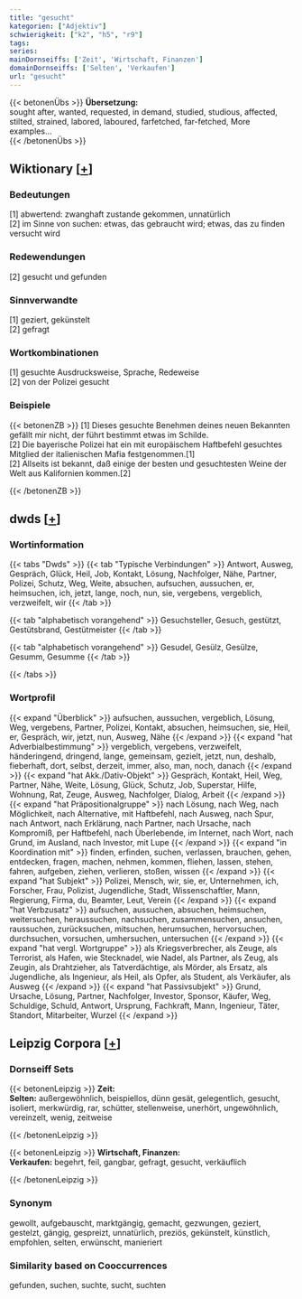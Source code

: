 ```yaml
---
title: "gesucht"
kategorien: ["Adjektiv"]
schwierigkeit: ["k2", "h5", "r9"]
tags:
series:
mainDornseiffs: ['Zeit', 'Wirtschaft, Finanzen']
domainDornseiffs: ['Selten', 'Verkaufen']
url: "gesucht"
---
```


{{< betonenÜbs >}}
**Übersetzung:**  
sought after, wanted, requested, in demand, studied, studious, affected, stilted, strained, labored, laboured, farfetched, far-fetched, More examples...  
{{< /betonenÜbs >}}

## Wiktionary [[+](https://de.wiktionary.org/wiki/gesucht)]

### Bedeutungen
[1] abwertend: zwanghaft zustande gekommen, unnatürlich  
[2] im Sinne von suchen: etwas, das gebraucht wird; etwas, das zu finden versucht wird  

### Redewendungen
[2] gesucht und gefunden  

### Sinnverwandte
[1] geziert, gekünstelt  
[2] gefragt  

### Wortkombinationen
[1] gesuchte Ausdrucksweise, Sprache, Redeweise  
[2] von der Polizei gesucht  

### Beispiele
{{< betonenZB >}}
[1] Dieses gesuchte Benehmen deines neuen Bekannten gefällt mir nicht, der führt bestimmt etwas im Schilde.  
[2] Die bayerische Polizei hat ein mit europäischem Haftbefehl gesuchtes Mitglied der italienischen Mafia festgenommen.[1]  
[2] Allseits ist bekannt, daß einige der besten und gesuchtesten Weine der Welt aus Kalifornien kommen.[2]  

{{< /betonenZB >}}


## dwds [[+](https://www.dwds.de/wb/gesucht)]

### Wortinformation
{{< tabs "Dwds" >}}
{{< tab "Typische Verbindungen" >}}
Antwort, Ausweg, Gespräch, Glück, Heil, Job, Kontakt, Lösung, Nachfolger, Nähe, Partner, Polizei, Schutz, Weg, Weite, absuchen, aufsuchen, aussuchen, er, heimsuchen, ich, jetzt, lange, noch, nun, sie, vergebens, vergeblich, verzweifelt, wir
{{< /tab >}}

{{< tab "alphabetisch vorangehend" >}}
Gesuchsteller, Gesuch, gestützt, Gestütsbrand, Gestütmeister
{{< /tab >}}

{{< tab "alphabetisch vorangehend" >}}
Gesudel, Gesülz, Gesülze, Gesumm, Gesumme
{{< /tab >}}

{{< /tabs >}}

### Wortprofil
{{< expand "Überblick" >}} aufsuchen, aussuchen, vergeblich, Lösung, Weg, vergebens, Partner, Polizei, Kontakt, absuchen, heimsuchen, sie, Heil, er, Gespräch, wir, jetzt, nun, Ausweg, Nähe {{< /expand >}}
{{< expand "hat Adverbialbestimmung" >}} vergeblich, vergebens, verzweifelt, händeringend, dringend, lange, gemeinsam, gezielt, jetzt, nun, deshalb, fieberhaft, dort, selbst, derzeit, immer, also, man, noch, danach {{< /expand >}}
{{< expand "hat Akk./Dativ-Objekt" >}} Gespräch, Kontakt, Heil, Weg, Partner, Nähe, Weite, Lösung, Glück, Schutz, Job, Superstar, Hilfe, Wohnung, Rat, Zeuge, Ausweg, Nachfolger, Dialog, Arbeit {{< /expand >}}
{{< expand "hat Präpositionalgruppe" >}} nach Lösung, nach Weg, nach Möglichkeit, nach Alternative, mit Haftbefehl, nach Ausweg, nach Spur, nach Antwort, nach Erklärung, nach Partner, nach Ursache, nach Kompromiß, per Haftbefehl, nach Überlebende, im Internet, nach Wort, nach Grund, im Ausland, nach Investor, mit Lupe {{< /expand >}}
{{< expand "in Koordination mit" >}} finden, erfinden, suchen, verlassen, brauchen, gehen, entdecken, fragen, machen, nehmen, kommen, fliehen, lassen, stehen, fahren, aufgeben, ziehen, verlieren, stoßen, wissen {{< /expand >}}
{{< expand "hat Subjekt" >}} Polizei, Mensch, wir, sie, er, Unternehmen, ich, Forscher, Frau, Polizist, Jugendliche, Stadt, Wissenschaftler, Mann, Regierung, Firma, du, Beamter, Leut, Verein {{< /expand >}}
{{< expand "hat Verbzusatz" >}} aufsuchen, aussuchen, absuchen, heimsuchen, weitersuchen, heraussuchen, nachsuchen, zusammensuchen, ansuchen, raussuchen, zurücksuchen, mitsuchen, herumsuchen, hervorsuchen, durchsuchen, vorsuchen, umhersuchen, untersuchen {{< /expand >}}
{{< expand "hat vergl. Wortgruppe" >}} als Kriegsverbrecher, als Zeuge, als Terrorist, als Hafen, wie Stecknadel, wie Nadel, als Partner, als Zeug, als Zeugin, als Drahtzieher, als Tatverdächtige, als Mörder, als Ersatz, als Jugendliche, als Ingenieur, als Heil, als Opfer, als Student, als Verkäufer, als Ausweg {{< /expand >}}
{{< expand "hat Passivsubjekt" >}} Grund, Ursache, Lösung, Partner, Nachfolger, Investor, Sponsor, Käufer, Weg, Schuldige, Schuld, Antwort, Ursprung, Fachkraft, Mann, Ingenieur, Täter, Standort, Mitarbeiter, Wurzel {{< /expand >}}

## Leipzig Corpora [[+](https://corpora.uni-leipzig.de/en/res?word=gesucht&corpusId=deu_newscrawl-public_2018)]

### Dornseiff Sets
{{< betonenLeipzig >}}
**Zeit:**  
**Selten:** außergewöhnlich, beispiellos, dünn gesät, gelegentlich, gesucht, isoliert, merkwürdig, rar, schütter, stellenweise, unerhört, ungewöhnlich, vereinzelt, wenig, zeitweise  

{{< /betonenLeipzig >}}


{{< betonenLeipzig >}}
**Wirtschaft, Finanzen:**  
**Verkaufen:** begehrt, feil, gangbar, gefragt, gesucht, verkäuflich  

{{< /betonenLeipzig >}}

### Synonym
gewollt, aufgebauscht, marktgängig, gemacht, gezwungen, geziert, gestelzt, gängig, gespreizt, unnatürlich, preziös, gekünstelt, künstlich, empfohlen, selten, erwünscht, manieriert


### Similarity based on Cooccurrences
gefunden, suchen, suchte, sucht, suchten

